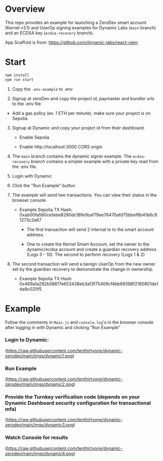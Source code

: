 # Overview

This repo provides an example for launching a ZeroDev smart account (Kernel v3.1) and UserOp signing examples for Dynamic Labs (`main` branch) and an ECDSA key (`ecdsa-recovery` branch).

App Scaffold is from: https://github.com/dynamic-labs/react-viem

# Start

```javascript
npm install
npm run start
```

1. Copy the `.env-example` to .env

2. Signup at zeroDev and copy the project id, paymaster and bundler urls to the .env file

- Add a gas policy (ex. 1 ETH per minute), make sure your project is on Sepolia.

3.  Signup at Dynamic and copy your project id from their dashboard.

    - Enable Sepolia

    - Enable http://localhost:3000 CORS origin

4.  The `main` branch contains the dynamic signer example. The `ecdsa-recovery` branch contains a simpler example with a private key read from the .env file.

5.  Login with Dynamic

6.  Click the "Run Example" button

7.  The example will send two transactions. You can view their status in the browser console.

    - Example Sepolia TX Hash: 0xab00fa580ce1ebe8280dc18fe0baf79ee76470afd75bbef8b41b6c91273c2e67

      - The first transaction will send 2 internal tx to the smart account address.

      - One to create the Kernel Smart Account, set the owner to the dynamic/ecdsa account and create a guardian recovery address (Logs 3 - 10). The second to perform recovery (Logs 1 & 2)

8.  The second transaction will send a benign UserOp from the new owner set by the guardian recovery to demonstrate the change in ownership.

    - Example Sepolia TX Hash: 0x469a1a282b58817e653438eb3a13f75409cf4bb69388f2160801de1da8c020f5

# Example

Follow the comments in `Main.js` and `console.log`'s in the browser console after logging in with Dynamic and clicking "Run Example"

### Login to Dynamic:

(https://raw.githubusercontent.com/tenthirtyone/dynamic-zerodev/main/imgs/dynamic1.png)

### Run Example

(https://raw.githubusercontent.com/tenthirtyone/dynamic-zerodev/main/imgs/dynamic2.png)

### Provide the Turnkey verification code (depends on your Dynamic Dashboard security configuration for transactional mfa)

(https://raw.githubusercontent.com/tenthirtyone/dynamic-zerodev/main/imgs/dynamic3.png)

### Watch Console for results

(https://raw.githubusercontent.com/tenthirtyone/dynamic-zerodev/main/imgs/dynamic4.png)
